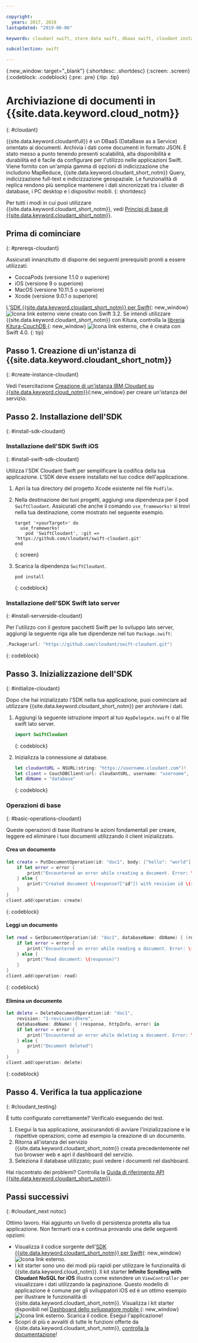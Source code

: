 ```yaml
---

copyright:
  years: 2017, 2019
lastupdated: "2019-06-06"

keywords: cloudant swift, store data swift, dbaas swift, cloudant instance swift, initialize sdk swift, create document swift, read document swift, delete document swift

subcollection: swift

---
```


{:new_window: target="_blank"}
{:shortdesc: .shortdesc}
{:screen: .screen}
{:codeblock: .codeblock}
{:pre: .pre}
{:tip: .tip}

# Archiviazione di documenti in {{site.data.keyword.cloud_notm}}
{: #cloudant}

{{site.data.keyword.cloudantfull}} è un DBaaS (DataBase as a Service) orientato ai documenti. Archivia i dati come documenti in formato JSON. È stato messo a punto tenendo presenti scalabilità, alta disponibilità e durabilità ed è facile da configurare per l'utilizzo nelle applicazioni Swift. Viene fornito con un'ampia gamma di opzioni di indicizzazione che includono MapReduce, {{site.data.keyword.cloudant_short_notm}} Query, indicizzazione full-text e indicizzazione geospaziale. Le funzionalità di replica rendono più semplice mantenere i dati
sincronizzati tra i cluster di database, i PC desktop e i dispositivi mobili. 
{: shortdesc}

Per tutti i modi in cui puoi utilizzare {{site.data.keyword.cloudant_short_notm}}, vedi [Principi di base di {{site.data.keyword.cloudant_short_notm}}](/docs/services/Cloudant/basics?topic=cloudant-ibm-cloudant-basics#cloudant-nosql-db-basics).

## Prima di cominciare
{: #prereqs-cloudant}

Assicurati innanzitutto di disporre dei seguenti prerequisiti pronti a essere utilizzati:
 * CocoaPods (versione 1.1.0 o superiore)
 * iOS (versione 9 o superiore)
 * MacOS (versione 10.11.5 o superiore)
 * Xcode (versione 9.0.1 o superiore)

L'[SDK {{site.data.keyword.cloudant_short_notm}} per Swift](https://github.com/cloudant/swift-cloudant){: new_window} ![Icona link esterno](../../icons/launch-glyph.svg "Icona link esterno") viene creato con Swift 3.2. Se intendi utilizzare {{site.data.keyword.cloudant_short_notm}} con Kitura, controlla la [libreria Kitura-CouchDB ](https://github.com/IBM-Swift/Kitura-CouchDB){: new_window} ![Icona link esterno](../../icons/launch-glyph.svg "Icona link esterno"), che è creata con Swift 4.0.
{: tip}

## Passo 1. Creazione di un'istanza di {{site.data.keyword.cloudant_short_notm}}
{: #create-instance-cloudant}

Vedi l'esercitazione [Creazione di un'istanza IBM Cloudant su {{site.data.keyword.cloud_notm}}](/docs/services/Cloudant/tutorials?topic=cloudant-creating-an-ibm-cloudant-instance-on-ibm-cloud#creating-an-ibm-cloudant-instance-on-ibm-cloud){:new_window} per creare un'istanza del servizio.

## Passo 2. Installazione dell'SDK
{: #install-sdk-cloudant}

### Installazione dell'SDK Swift iOS
{: #install-swift-sdk-cloudant}

Utilizza l'SDK Cloudant Swift per semplificare la codifica della tua applicazione. L'SDK deve essere installato nel tuo codice dell'applicazione.

1. Apri la tua directory del progetto Xcode esistente nel file `Podfile`.
2. Nella destinazione dei tuoi progetti, aggiungi una dipendenza per il pod `SwiftCloudant`. Assicurati che anche il comando `use_frameworks!` si trovi nella tua destinazione, come mostrato nel seguente esempio.
    ```
    target '<yourTarget>' do
      use_frameworks!
        pod 'SwiftCloudant', :git => 'https://github.com/cloudant/swift-cloudant.git'
    end
    ```
    {: screen}

3. Scarica la dipendenza `SwiftCloudant`.
    ```
    pod install
    ```
    {: codeblock}

### Installazione dell'SDK Swift lato server
{: #install-serverside-cloudant}

Per l'utilizzo con il gestore pacchetti Swift per lo sviluppo lato server, aggiungi la seguente riga alle tue dipendenze nel tuo `Package.swift`:
```swift
.Package(url: "https://github.com/cloudant/swift-cloudant.git")
```
{: codeblock}

## Passo 3. Inizializzazione dell'SDK
{: #initialize-cloudant}

Dopo che hai inizializzato l'SDK nella tua applicazione, puoi cominciare ad utilizzare {{site.data.keyword.cloudant_short_notm}} per archiviare i dati.

1.  Aggiungi la seguente istruzione import al tuo `AppDelegate.swift` o al file swift lato server.
    ```swift
    import SwiftCloudant
    ```
    {: codeblock}

2. Inizializza la connessione al database.
    ```swift
    let cloudantURL = NSURL(string: "https://username.cloudant.com")!
    let client = CouchDBClient(url: cloudantURL, username: "username", password: "password")
    let dbName = "database"
    ```
    {: codeblock}

### Operazioni di base
{: #basic-operations-cloudant}

Queste operazioni di base illustrano le azioni fondamentali per creare, leggere ed eliminare i tuoi documenti utilizzando il client inizializzato.

#### Crea un documento
```swift
let create = PutDocumentOperation(id: "doc1", body: ["hello": "world"], databaseName: dbName) {(response, httpInfo, error) in
    if let error = error {
        print("Encountered an error while creating a document. Error: \(error)")
    } else {
        print("Created document \(response?["id"]) with revision id \(response?["rev"])")
    }
}
client.add(operation: create)
```
{: codeblock}

#### Leggi un documento
```swift
let read = GetDocumentOperation(id: "doc1", databaseName: dbName) { (response, httpInfo, error) in
    if let error = error {
        print("Encountered an error while reading a document. Error: \(error)")
    } else {
        print("Read document: \(response)")
    }
}
client.add(operation: read)
```
{: codeblock}

#### Elimina un documento
```swift
let delete = DeleteDocumentOperation(id: "doc1",
    revision: "1-revisionidhere",
    databaseName: dbName) { (response, httpInfo, error) in
    if let error = error {
        print("Encountered an error while deleting a document. Error: \(error)")
    } else {
        print("Document deleted")
    }
}
client.add(operation: delete)
```
{: codeblock}

## Passo 4. Verifica la tua applicazione
{: #cloudant_testing}

È tutto configurato correttamente? Verificalo eseguendo dei test.

1. Esegui la tua applicazione, assicurandoti di avviare l'inizializzazione e le rispettive operazioni, come ad esempio la creazione di un documento.
2. Ritorna all'istanza del servizio {{site.data.keyword.cloudant_short_notm}} creata precedentemente nel tuo browser web e apri il dashboard del servizio.
3. Seleziona il database utilizzato; puoi vedere i documenti nel dashboard.

Hai riscontrato dei problemi? Controlla la [Guida di riferimento API {{site.data.keyword.cloudant_short_notm}}](/docs/services/Cloudant/api?topic=cloudant-ibm-cloudant-basics#api-reference-overview).

## Passi successivi
{: #cloudant_next notoc}

Ottimo lavoro. Hai aggiunto un livello di persistenza protetta alla tua applicazione. Non fermarti ora e continua provando una delle seguenti opzioni:

* Visualizza il codice sorgente dell'[SDK {{site.data.keyword.cloudant_short_notm}} per Swift](https://github.com/cloudant/swift-cloudant){: new_window} ![Icona link esterno](../../icons/launch-glyph.svg "Icona link esterno").
* I kit starter sono uno dei modi più rapidi per utilizzare le funzionalità di {{site.data.keyword.cloud_notm}}. Il kit starter **Infinite Scrolling with Cloudant NoSQL for iOS** illustra come estendere un `ViewController` per visualizzare i dati utilizzando la paginazione. Questo modello di applicazione è comune per gli sviluppatori iOS ed è un ottimo esempio per illustrare le funzionalità di {{site.data.keyword.cloudant_short_notm}}. Visualizza i kit starter disponibili nel [Dashboard dello sviluppatore mobile ](https://{DomainName}/developer/mobile/dashboard){: new_window} ![Icona link esterno](../../icons/launch-glyph.svg "Icona link esterno"). Scarica il codice. Esegui l'applicazione!
* Scopri di più e avvaliti di tutte le funzioni offerte da {{site.data.keyword.cloudant_short_notm}}, [controlla la documentazione](/docs/services/Cloudant?topic=cloudant-ibm-cloudant-basics)!
